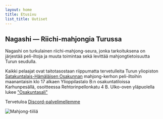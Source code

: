 ```yaml
---
layout: home
title: Etusivu
list_title: Uutiset
---
```


## Nagashi — Riichi-mahjongia Turussa

Nagashi on turkulainen riichi-mahjong-seura, jonka tarkoituksena on järjestää peli-iltoja ja muuta toimintaa sekä levittää mahjongtietoisuutta Turun seudulla.

Kaikki pelaajat ovat taitotasostaan riippumatta tervetulleita Turun yliopiston [Satakuntalais-Hämäläisen Osakunnan](https://sho.utu.fi/) mahjong-kerhon peli-iltoihin maanantaisin klo 17 alkaen Ylioppilastalo B:n osakuntatiloissa Karhunpesällä, osoitteessa Rehtorinpellonkatu 4 B. Ulko-oven yläpuolella lukee ["Osakuntasali"](https://www.google.com/maps/place/Osakuntasali/@60.4547502,22.2846701,17z/data=!3m1!4b1!4m6!3m5!1s0x468c76eeffd127c9:0x4c2ef7a713ef78af!8m2!3d60.4547476!4d22.287245!16s%2Fg%2F11c6rxwh6t?entry=ttu)

Tervetuloa [Discord-palvelimellemme](https://discord.gg/zV7repJS5Z)

![Mahjong-tiiliä](https://upload.wikimedia.org/wikipedia/commons/f/f3/Dora_and_Wanpai.jpg)
